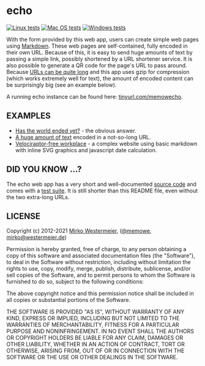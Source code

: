 # echo

[![Linux tests](https://github.com/memowe/echo-server/actions/workflows/linux-tests.yml/badge.svg)](https://github.com/memowe/echo-server/actions/workflows/linux-tests.yml)
[![Mac OS tests](https://github.com/memowe/echo-server/actions/workflows/mac-tests.yml/badge.svg)](https://github.com/memowe/echo-server/actions/workflows/mac-tests.yml)
[![Windows tests](https://github.com/memowe/echo-server/actions/workflows/windows-tests.yml/badge.svg)](https://github.com/memowe/echo-server/actions/workflows/windows-tests.yml)

With the form provided by this web app, users can create simple web pages using [Markdown][markdown]. These web pages are self-contained, fully encoded in their own URL. Because of this, it is easy to send huge amounts of text by passing a simple link, possibly shortened by a URL shortener service. It is also possible to generate a QR code for the page's URL to pass around. Because [URLs can be quite long][urls-long] and this app uses gzip for compression (which works extremely well for text), the amount of encoded content can be surprisingly big (see an example below).

A running echo instance can be found here: [tinyurl.com/memowecho][memowecho].

## EXAMPLES

- [Has the world ended yet?][end-of-the-world] - the obvious answer.
- [A huge amount of text][long-example] encoded in a not-so-long URL.
- [Velociraptor-free workplace][velociraptor-free] - a complex website using basic markdown with inline SVG graphics and javascript date calculation.

## DID YOU KNOW ...?

The echo web app has a very short and well-documented [source code][echo-source] and comes with a [test suite][echo-test]. It is still shorter than this README file, even without the two extra-long URLs.

[markdown]: https://daringfireball.net/projects/markdown/
[urls-long]: http://stackoverflow.com/a/417184/1184510
[long-example]: http://euve75060.serverprofi24.de:4000/H4sIAAAAAAAAA+2Xy2okNxRA9wPzDxeyM8b/YJJlyCbkA9RVcluZek1J8mT89bmq7o6NCSEEgq7Q%0A2czY7u6S7tGxxflBHmVal7Ns7uw/f/r86e7u53X3s4Qt5vnuTsZ1WneJIYmbfbqXYV2iTz5l/aEb%0A9V1D0E/7KaT9XqIfZQxulmVd8vxdfNjndZTk500fEpaXMOYlSU4yuZMuIz5dFvAyu/PixE3ha/6u%0AD/C7S++e97JOeUvZPZQtPiZ58fsqfo3lAW4YciwfSfJ7jmmVMa/Xpx6veye7P+X5QX7VfcugW3Xy%0AxcVRzvnk9/Pul3vdsC7mJLkvYXb6enTLkLJ+PiZ5B+QDjod/eK06KoFTe5x+yiGKyzqe7mkSr28J%0Ae8g6zeWdYZFnv4y73/Uj+s1LnracXPLl7fojH6MOvk66TvAXsl9zmbs8LUzTbUnllOXJ53NwSZY8%0ATU6e3BCmEMv6NyD7G5FZJyhfhwPJOgZlEs5LiDHM8jUHOU1uGXUH2+589HokBa9LuuDr6x4mGf3k%0AlzJnPmedpsx53YluvuzEhY87+RfaDMUbv0vxJryJ89EbFWcJp2cdOsRDn7AM78TRVf5Wm6s1hytp%0Ac3o+vyX5pjsTHWXWRWUO5YsX/dbN94VD1AVj2vMo/g+/D0EVSGFdpAw2D+u+6WZj1p1uOsi0qrKp%0AfCbEqWzlWDVs+tmi2bDOutn17Rjx44Mfv+gJTUF/625/EHQjEstpOT2Hkz5DnxqelIis23EOOnJ5%0A/hKedc0w63GM4Tj7ubgTRt2r+jG7V932NrnhOP+n8r9s6zGMi7H88qOmQTVt/THn0vufOT2+bfyv%0AiY85L/9ciNymKBNdQR5DH2R0livjwugKuMyb3jBfgFxJvxtfR9Wv381/8LgcgKK48rpBKGSONW50%0A8vUE3s6kEZ8e5EfktXYocGqDEyAQBk6kdfV0ol8M9oshP0hr1CStW7/0SGvSuj954dQjJ0AgDJxI%0A6+rpRL8Y7BdDfpDWqElat37pkdakdX/ywqlHToBAGDiR1tXTiX4x2C+G/CCtUZO0bv3SI61J6/7k%0AhVOPnACBMHAiraunE/1isF8M+UFaoyZp3fqlR1qT1v3JC6ceOQECYeBEWldPJ/rFYL8Y8oO0Rk3S%0AuvVLj7QmrfuTF049cgIEwsCJtK6eTvSLwX4x5AdpjZqkdeuXHmlNWvcnL5x65AQIhIETaV09negX%0Ag/1iyA/SGjVJ69YvPdKatO5PXjj1yAkQCAMn0rp6OtEvBvvFkB+kNWqS1q1feqQ1ad2fvHDqkRMg%0AEAZOpHX1dKJfDPaLIT9Ia9QkrVu/9Ehr0ro/eeHUIydAIAycSOvq6US/GOwXQ36Q1qhJWrd+6ZHW%0ApHV/8sKpR06AQBg4kdbV04l+MdgvhvwgrVGTtG790iOtSev+5IVTj5wAgTBwIq2rpxP9YrBfDPlB%0AWqMmad36pUdak9b9yQunHjkBAmHgRFpXTyf6xWC/GPKDtEZN0rr1S4+0Jq37kxdOPXICBMLAibSu%0Ank70i8F+MeQHaY2apHXrlx5pTVr3Jy+ceuQECISBE2ldPZ3oF4P9YsgP0ho1SevWLz3SmrTuT144%0A9cgJEAgDJ9K6ejrRLwb7xZAfpDVqktatX3qkNWndn7xw6pETIBAGTqR19XSiXwz2iyE/SGvUJK1b%0Av/RIa9K6P3nh1CMnQCAMnEjr6ulEvxjsF0N+kNaoSVq3fumR1qR1f/LCqUdOgEAYOJHW1dOJfjHY%0AL4b8IK1Rk7Ru/dIjrUnr/uSFU4+cAIEwcCKtq6cT/WKwXwz5QVqjJmnd+qVHWpPW/ckLpx45AQJh%0A4ERaV08n+sVgvxjyg7RGTdK69UuPtCat+5MXTj1yAgTCwIm0rp5O9IvBfjHkB2mNmqR165ceaU1a%0A/1d5H/4ESuGNLJReAQA=?md=1
[memowecho]: http://tinyurl.com/memowecho
[end-of-the-world]: http://euve75060.serverprofi24.de:4000/H4sIAAAAAAAAA/PL1wMAfwP2uwMAAAA=
[velociraptor-free]: http://euve75060.serverprofi24.de:4000/H4sIAAAAAAAAA5VWXW8bNxB8N+D/sLg8xGpJit9311oCnMRFjDhw4BrtY6FQZ+taWTKki2X312eW%0AJ1kq0gaoIJB3K+7ucGaX1Cu6eX/xK+F7Rr+dX169vbg++3RzdU2/XJ+f0+9X1x8+XZ69PT8+Oj46%0AXT/e0aaddrNREbQuaNa0d7NuVLiAl6f7+WI9KmZd9/DTcLjZbNTGqeXqbmi11kO4FvTYNps3y6dR%0AoUlT5TyF2hTj4yM6veMRE7XTUYG1f4Rsh+lh0s1erKYgPN3HyisvaqtCkq4SmqQrhSlJ+krYmKQx%0AoianRR3IWGGMh6kSpsY6K6SxJMuIGd7eC+kIDkF4+FvjRUCAukYA+NRY5WEOlUCMWAtTkay9AHRZ%0AR+EiI7ACQMhxRI2Hmh/4h6iFjAAAHGRiEDYkH4SBSXvhNRlTC+8TpybnhSGvhbEpAjByO2EBzFZI%0AAvTwY5hwqBmOiAxHGOyvFDHyWJqkBd61sDxUeIvEayKBgiqBGbIWKxwiJzCEfSOQrPsReLVg+NIg%0AFWYQWsFYwcNjh+Sx+VRiawgnkQIBYgI/nrOxwQmdHCe3ouQh7kOym8uxA9POpFXsI6ER05+nl+Uc%0A2mO2nALWPj7esskfINV9NDBit5xDXIbIOvs87sNKC7SOA+d8vszLGRkFOPlAEcpFl1ADkJ7w4iNo%0AkAEQmKdsdxkWKipT4SNUJVSd88nmkimFLTMeWyUJ1bJJ1ttpD4ZVxqwz2dDcUs26Y9CHvPX75D0x%0A2pBJM3lv5nBvMbuxvtndRPSEyxJ7jFWmEDhz+QKhzS3CBDloxeNerFIwo9wHMAEA11Ye5AEw1+eD%0AijkfgOkepttOezHBQQ6InbF0zGFW2GQ+A0oGJcRtGTSXpgx1z3ZuzdJu55hYsqxJlQsuWA7ls2ZG%0AUwlt0V8oQmn6CjIalcoFgtrnNi5zYzqk1ViEpmJlyWWp8/gCmUuzn9xuv1VfXtgcktqsRWR3VE1O%0AL0vuocSFZXKb4qcAJv8uaN2tln81cntswnVnGhWvdP4UdNvO5/vX4eHJ983a3VFo+6PQO62QzluF%0AEyEoPs4U5ALVYjuhh/ho4ImrUHH7OsUVVCvuO6v4gFEVlycoq5RhEQ4fyx0NyIJDT3MgtA8qyCqX%0AuFdxbilLDr96RKKonPBOVckqVBvwWHZEHTjKAHj1v1OzZeI2f7ZMnA6/uR2M2V0PqyZ11K0mi/Xt%0AcnU/KlbLbtI1JwCpcWQ5cGMjpB3Qnrlqf3FFsLi70Gqkfx4V1pUMBJeUqaPy30f5D73+A4qMWvHx%0AWTKWEhfXIZb6+1hAYo8Fd+j/wLJlrJ9O+e4d8/190dFssqaH1fLLdP5Mn5tmQcTXOqIuenKnk+d1%0AMb5dLuGVrePTzys4s53W7SI11M0amk/WHeGtnTaLTvX/DdKqfcD+nx9QrV3z1A3/nDxOemsxpuky%0AfbnnxXdNdz5v+PHN88X05DVHfj1Q7WLRrN7ffLykEQrPxNJXpQmRfqSPaAOVmnZ+crJoNvSOOR1w%0AmJv2Hk8k6cVc2KHD3w1TFgcLBjSkEwNyfoj5a/1g8HOmJWMbfwXPtEwEAQkAAA==?md=1
[echo-source]: https://github.com/memowe/echo/blob/master/echo.pl
[echo-test]: https://github.com/memowe/echo/blob/master/t/1_webapp.t

## LICENSE

Copyright (c) 2012-2021 [Mirko Westermeier][mirko], ([\@memowe][mgh], [mirko@westermeier.de][mmail])

Permission is hereby granted, free of charge, to any person obtaining a copy of this software and associated documentation files (the "Software"), to deal in the Software without restriction, including without limitation the rights to use, copy, modify, merge, publish, distribute, sublicense, and/or sell copies of the Software, and to permit persons to whom the Software is furnished to do so, subject to the following conditions:

The above copyright notice and this permission notice shall be included in all copies or substantial portions of the Software.

THE SOFTWARE IS PROVIDED "AS IS", WITHOUT WARRANTY OF ANY KIND, EXPRESS OR IMPLIED, INCLUDING BUT NOT LIMITED TO THE WARRANTIES OF MERCHANTABILITY, FITNESS FOR A PARTICULAR PURPOSE AND NONINFRINGEMENT. IN NO EVENT SHALL THE AUTHORS OR COPYRIGHT HOLDERS BE LIABLE FOR ANY CLAIM, DAMAGES OR OTHER LIABILITY, WHETHER IN AN ACTION OF CONTRACT, TORT OR OTHERWISE, ARISING FROM, OUT OF OR IN CONNECTION WITH THE SOFTWARE OR THE USE OR OTHER DEALINGS IN THE SOFTWARE.

[mirko]: http://mirko.westermeier.de
[mgh]: https://github.com/memowe
[mmail]: mailto:mirko@westermeier.de
